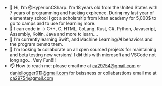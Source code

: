 - 👋 Hi, I’m @HyperionCSharp. I'm 18 years old from the United States with 7 years of programming and hacking expirence. During my last year of elementary school I got a scholarship from khan academy for 5,000$ to go to camps and to use for learning more.
- 👀 I can code in -> C++, C, HTML, GoLang, Rust, C#, Python, Javascript, Assembly, Koltin, Java and more to learn....
- 🌱 I’m currently learning Swift, and Machine Learning/AI behaviors and the program behind them.
- 💞️ I’m looking to collaborate on all open sourced projects for maintaining and beta testing new versions! I did this with microsoft and VSCode not long ago... Very Fun!!!!
- 📫 How to reach me: please email me at ca29754@gmail.com or daniellogger010@gmail.com for buissness or collabarations email me at ca29754@gmail.com

<!---
HyperionCSharp/HyperionCSharp is a ✨ special ✨ repository because its `README.md` (this file) appears on your GitHub profile.
You can click the Preview link to take a look at your changes.
--->
